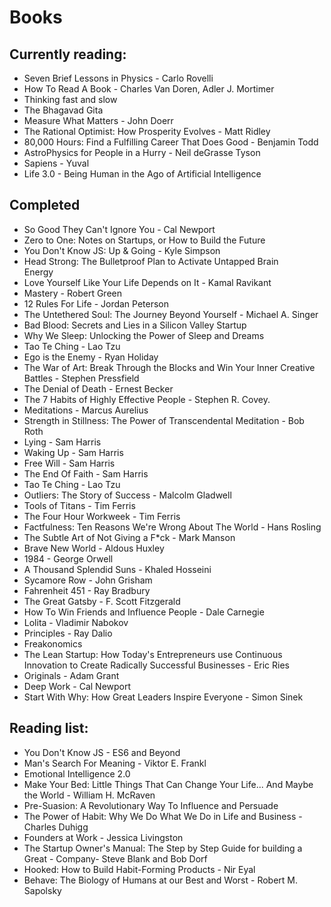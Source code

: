 # Books

## Currently reading:

-   Seven Brief Lessons in Physics - Carlo Rovelli
-   How To Read A Book - Charles Van Doren, Adler J. Mortimer
-   Thinking fast and slow
-   The Bhagavad Gita
-   Measure What Matters - John Doerr
-   The Rational Optimist: How Prosperity Evolves - Matt Ridley
-   80,000 Hours: Find a Fulfilling Career That Does Good - Benjamin Todd
-   AstroPhysics for People in a Hurry - Neil deGrasse Tyson
-   Sapiens - Yuval
-   Life 3.0 - Being Human in the Ago of Artificial Intelligence

## Completed

-   So Good They Can't Ignore You - Cal Newport
-   Zero to One: Notes on Startups, or How to Build the Future
-   You Don't Know JS: Up & Going - Kyle Simpson
-   Head Strong: The Bulletproof Plan to Activate Untapped Brain  
    Energy
-   Love Yourself Like Your Life Depends on It - Kamal Ravikant
-   Mastery - Robert Green
-   12 Rules For Life - Jordan Peterson
-   The Untethered Soul: The Journey Beyond Yourself - Michael A. Singer
-   Bad Blood: Secrets and Lies in a Silicon Valley Startup
-   Why We Sleep: Unlocking the Power of Sleep and Dreams
-   Tao Te Ching - Lao Tzu
-   Ego is the Enemy - Ryan Holiday
-   The War of Art: Break Through the Blocks and Win Your Inner Creative Battles - Stephen Pressfield
-   The Denial of Death - Ernest Becker
-   The 7 Habits of Highly Effective People - Stephen R. Covey.
-   Meditations - Marcus Aurelius
-   Strength in Stillness: The Power of Transcendental Meditation - Bob Roth
-   Lying - Sam Harris
-   Waking Up - Sam Harris
-   Free Will - Sam Harris
-   The End Of Faith - Sam Harris
-   Tao Te Ching - Lao Tzu
-   Outliers: The Story of Success - Malcolm Gladwell
-   Tools of Titans - Tim Ferris
-   The Four Hour Workweek - Tim Ferris
-   Factfulness: Ten Reasons We're Wrong About The World - Hans Rosling
-   The Subtle Art of Not Giving a F\*ck - Mark Manson
-   Brave New World - Aldous Huxley
-   1984 - George Orwell
-   A Thousand Splendid Suns - Khaled Hosseini
-   Sycamore Row - John Grisham
-   Fahrenheit 451 - Ray Bradbury
-   The Great Gatsby - F. Scott Fitzgerald
-   How To Win Friends and Influence People - Dale Carnegie
-   Lolita - Vladimir Nabokov
-   Principles - Ray Dalio
-   Freakonomics
-   The Lean Startup: How Today's Entrepreneurs use Continuous Innovation to Create Radically Successful Businesses - Eric Ries
-   Originals - Adam Grant
-   Deep Work - Cal Newport
-   Start With Why: How Great Leaders Inspire Everyone - Simon Sinek

## Reading list:

-   You Don't Know JS - ES6 and Beyond
-   Man's Search For Meaning - Viktor E. Frankl
-   Emotional Intelligence 2.0
-   Make Your Bed: Little Things That Can Change Your Life... And Maybe the World - William H. McRaven
-   Pre-Suasion: A Revolutionary Way To Influence and Persuade
-   The Power of Habit: Why We Do What We Do in Life and Business - Charles Duhigg
-   Founders at Work - Jessica Livingston
-   The Startup Owner's Manual: The Step by Step Guide for building a Great - Company- Steve Blank and Bob Dorf
-   Hooked: How to Build Habit-Forming Products - Nir Eyal
-   Behave: The Biology of Humans at our Best and Worst - Robert M. Sapolsky

